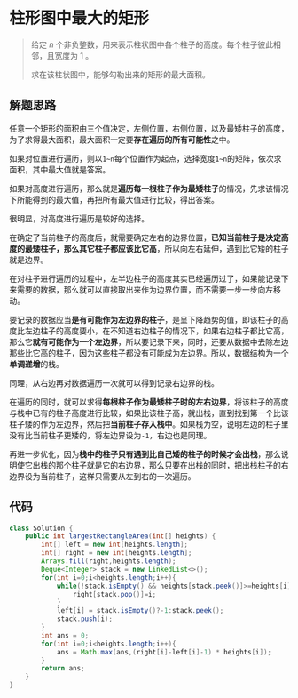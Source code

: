 # 柱形图中最大的矩形

> 给定 *n* 个非负整数，用来表示柱状图中各个柱子的高度。每个柱子彼此相邻，且宽度为 1 。
>
> 求在该柱状图中，能够勾勒出来的矩形的最大面积。

## 解题思路

任意一个矩形的面积由三个值决定，左侧位置，右侧位置，以及最矮柱子的高度，为了求得最大面积，最大面积一定要**存在遍历的所有可能性**之中。

如果对位置进行遍历，则以`1~n`每个位置作为起点，选择宽度`1~n`的矩阵，依次求面积，其中最大值就是答案。

如果对高度进行遍历，那么就是**遍历每一根柱子作为最矮柱子**的情况，先求该情况下所能得到的最大值，再把所有最大值进行比较，得出答案。

很明显，对高度进行遍历是较好的选择。

在确定了当前柱子的高度后，就需要确定左右的边界位置，**已知当前柱子是决定高度的最矮柱子，那么其它柱子都应该比它高**，所以向左右延伸，遇到比它矮的柱子就是边界。

在对柱子进行遍历的过程中，左半边柱子的高度其实已经遍历过了，如果能记录下来需要的数据，那么就可以直接取出来作为边界位置，而不需要一步一步向左移动。

要记录的数据应当**是有可能作为左边界的柱子**，是呈下降趋势的值，即该柱子的高度比左边柱子的高度要小，在不知道右边柱子的情况下，如果右边柱子都比它高，那么它**就有可能作为一个左边界**，所以要记录下来，同时，还要从数据中去除左边那些比它高的柱子，因为这些柱子都没有可能成为左边界。所以，数据结构为一个**单调递增**的栈。

同理，从右边再对数据遍历一次就可以得到记录右边界的栈。

在遍历的同时，就可以求得**每根柱子作为最矮柱子时的左右边界**，将该柱子的高度与栈中已有的柱子高度进行比较，如果比该柱子高，就出栈，直到找到第一个比该柱子矮的作为左边界，然后把**当前柱子存入栈中**。如果栈为空，说明左边的柱子里没有比当前柱子更矮的，将左边界设为`-1`，右边也是同理。

再进一步优化，因为**栈中的柱子只有遇到比自己矮的柱子的时候才会出栈**，那么说明使它出栈的那个柱子就是它的右边界，那么只要在出栈的同时，把出栈柱子的右边界设为当前柱子，这样只需要从左到右的一次遍历。

## 代码

```java
class Solution {
    public int largestRectangleArea(int[] heights) {
        int[] left = new int[heights.length];
        int[] right = new int[heights.length];
        Arrays.fill(right,heights.length);
        Deque<Integer> stack = new LinkedList<>();
        for(int i=0;i<heights.length;i++){
            while(!stack.isEmpty() && heights[stack.peek()]>=heights[i]){
                right[stack.pop()]=i;
            }
            left[i] = stack.isEmpty()?-1:stack.peek();
            stack.push(i);
        }
        int ans = 0;
        for(int i=0;i<heights.length;i++){
            ans = Math.max(ans,(right[i]-left[i]-1) * heights[i]);
        }
        return ans;
    }
}
```



